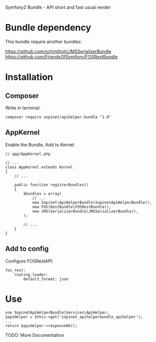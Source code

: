 Symfony2 Bundle - API short and fast usual render

# Bundle dependency

This bundle require another bundles:

https://github.com/schmittjoh/JMSSerializerBundle
https://github.com/FriendsOfSymfony/FOSRestBundle

# Installation

## Composer

Write in terminal:
```
composer require sopinet/apihelper-bundle "1.0"
```

## AppKernel

Enable the Bundle, Add to Kernel:
```
// app/AppKernel.php

// ...
class AppKernel extends Kernel
{
    // ...

    public function registerBundles()
    {
        $bundles = array(
            // ...
            new Sopinet\ApiHelperBundle\SopinetApiHelperBundle(),
            new FOS\RestBundle\FOSRestBundle(),
            new JMS\SerializerBundle\JMSSerializerBundle(),
        );

        // ...
    }
}
```

## Add to config

Configure FOSRestAPI:

```
fos_rest:
    routing_loader:
        default_format: json
```

# Use

```
use SopinetApiHelperBundle\Services\ApiHelper;
$apiHelper = $this->get('sopinet_apihelperbundle_apihelper');
...
return $apiHelper->responseOk();
```

TODO: More Documentation
